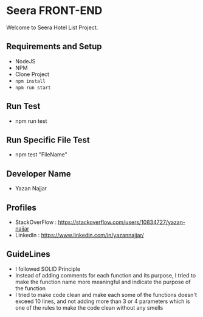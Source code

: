 # Seera FRONT-END #

Welcome to Seera Hotel List Project.


## Requirements and Setup ##
- NodeJS
- NPM
- Clone Project
- ```npm install```
- ```npm run start```

## Run Test
- npm run test

## Run Specific File Test
- npm test "FileName"

## Developer Name
- Yazan Najjar

## Profiles
- StackOverFlow : https://stackoverflow.com/users/10834727/yazan-najjar
- LinkedIn : https://www.linkedin.com/in/yazannajjar/

## GuideLines
- I followed SOLID Principle
- Instead of adding comments for each function and its purpose, I tried to make the function name more meaningful and indicate the purpose of the function
- I tried to make code clean and make each some of the functions doesn't exceed 10 lines, and not adding more than 3 or 4 parameters which is one of the rules to make the code clean without any smells
